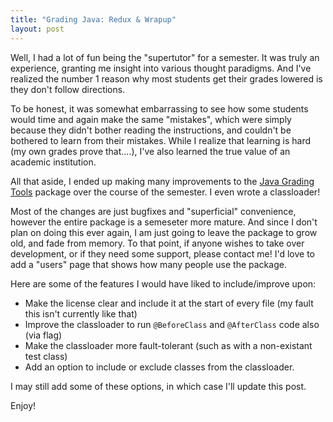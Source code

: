 ```yaml
---
title: "Grading Java: Redux & Wrapup"
layout: post
---
```

Well, I had a lot of fun being the "supertutor" for a semester. It was truly an experience, granting me insight into various thought paradigms. And I've realized the number 1 reason why most students get their grades lowered is they don't follow directions.

To be honest, it was somewhat embarrassing to see how some students would time and again make the same "mistakes", which were simply because they didn't bother reading the instructions, and couldn't be bothered to learn from their mistakes. While I realize that learning is hard (my own grades prove that....), I've also learned the true value of an academic institution.

All that aside, I ended up making many improvements to the [Java Grading Tools](https://github.com/stevenkaras/Java-Grading-Tools) package over the course of the semester. I even wrote a classloader!

Most of the changes are just bugfixes and "superficial" convenience, however the entire package is a semeseter more mature. And since I don't plan on doing this ever again, I am just going to leave the package to grow old, and fade from memory. To that point, if anyone wishes to take over development, or if they need some support, please contact me! I'd love to add a "users" page that shows how many people use the package.

Here are some of the features I would have liked to include/improve upon:

- Make the license clear and include it at the start of every file (my fault this isn't currently like that)
- Improve the classloader to run `@BeforeClass` and `@AfterClass` code also (via flag)
- Make the classloader more fault-tolerant (such as with a non-existant test class)
- Add an option to include or exclude classes from the classloader.

I may still add some of these options, in which case I'll update this post.

Enjoy!
